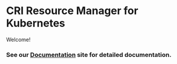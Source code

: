 # CRI Resource Manager for Kubernetes

Welcome!

### See our [Documentation][documentation] site for detailed documentation.

[documentation]: https://intel.github.io/cri-resource-manager

